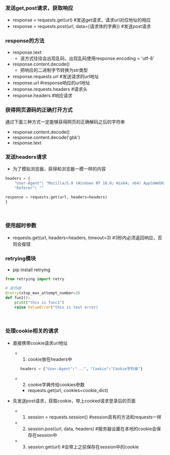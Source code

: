 
### 发送get,post请求，获取响应
- response = requests.get(url) #发送get请求，请求url对应地址的相应
- response = requests.post(url, data={请求体的字典}) #发送post请求

### response的方法
- response.text
  - 该方式往往会出现乱码，出现乱码使用response.encoding = 'utf-8'
- response.content.decode()
  - 把响应的二进制字节转换为str类型
- response.requests.url #发送请求的url地址
- response.url #response响应的url地址
- response.requests.headers #请求头
- response.headers #响应请求

### 获得网页源码的正确打开方式
通过下面三种方式一定能够获得网页的正确解码之后的字符串
- response.content.decode()
- response.content.decode('gbk')
- response.text

### 发送headers请求
- 为了模拟浏览器，获得和浏览器一模一样的内容
```python
headers = {
    "User-Agent": "Mozilla/5.0 (Windows NT 10.0; Win64; x64) AppleWebKit/537.36 (KHTML, like Gecko) Chrome/72.0.3626.119 Safari/537.36"
    "Referer": ""

response = requests.get(url, headers=headers)
}
```
<br/>

### 使用超时参数
- requests.get(url, headers=headers, timeout=3) #3秒内必须返回响应，否则会报错

### retrying模块
- pip install retrying
```python
from retrying import retry

# 装饰器
@retry(stop_max_attempt_number=3)
def fun1():
    print("this is func1")
    raise ValueError("this is test error)
```
<br/>

### 处理cookie相关的请求
- 直接携带cookie请求url地址
  - 1. cookie放在headers中
    ```python
    headers = {"User-Agent":"...", "Cookie":"Cookie字符串"}
    ```
  - 2. cookie字典传给cookies参数
    - requests.get(url, cookies=cookie_dict)

- 先发送post请求，获取cookie，带上cooked请求登录后的页面
  - 1. session = requests.session() #session具有的方法和requests一样
  - 2. session.post(url, data, headers) #服务器设置在本地的cookie会保存在session中
  - 3. session.get(url) #会带上之前保存在session中的cookie